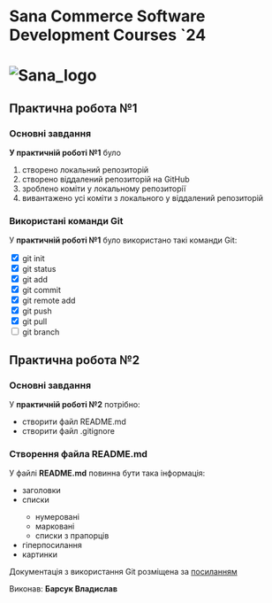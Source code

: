 <h1>Sana Commerce Software Development Courses `24<h1>

<img src="https://upload.wikimedia.org/wikipedia/commons/0/08/Sana_Commerce_Logo.png" alt="Sana_logo">

 <h2>Практична робота №1</h2> <b></b>
 <h3>Основні завдання</h3>
 <p><b>У практичній роботі №1</b> було
</p>
 <ol>
  <li>створено локальний репозиторій</li>
  <li>створено віддалений репозиторій на GitHub</li>
  <li>зроблено коміти у локальному репозиторії</li>
  <li>вивантажено усі коміти з локального у віддалений репозиторій
</li>
 </ol>

 <h3>Використані команди Git</h3>
  <p>У <b>практичній роботі №1</b> було використано такі команди Git:</p>
<form>
  <input id="html" type="checkbox" checked>
  <label for="html"> git init
</label> 
  <br>
<input id="html" type="checkbox" checked>
  <label for="html"> git status</label> 
  <br>
  <input id="html" type="checkbox" checked>
  <label for="html"> git add</label> 
  <br>
  <input id="html" type="checkbox" checked>
  <label for="html">git commit
</label> 
  <br>
  <input id="html" type="checkbox" checked>
  <label for="html"> git remote add</label> 
  <br>
  <input id="html" type="checkbox" checked>
  <label for="html">git push</label> 
  <br>
  <input id="html" type="checkbox" checked>
  <label for="html"> git pull</label> 
  <br>
  <input id="html" type="checkbox">
  <label for="html"> git branch</label> 
  <br>
</form>
<h2>Практична робота №2</h2>
<h3>Основні завдання</h3>
<p>У <b>практичній роботі №2</b> потрібно:
</p>
 <ul>
  <li>створити файл README.md</li>
  <li>створити файл .gitignore</li>
 </ul>
<h3>Створення файла README.md
</h3>
<p>У файлі <b>README.md</b> повинна бути така інформація:</p>
 <ul>
      <li>заголовки</li>
      <li>списки</li>
     <ul>
      <li>нумеровані</li>
        <li>марковані</li>
          <li>списки з прапорців
</li>
    </ul>
       <li>гіперпосилання</li>
        <li>картинки</li>
  </ul>
<p>Документація з використання Git розміщена за    <a href="https://docs.google.com/document/d/1agdvcLqd2w2rWS0-fCqwsevO-7QN2xLpZPq7Haylq4U/edit">посиланням</a></p>
<p>Виконав: <b>Барсук Владислав</b></p>
